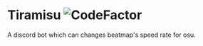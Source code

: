 # Tiramisu ![CodeFactor](https://www.codefactor.io/repository/github/cloudholic/tiramisu/badge)
A discord bot which can changes beatmap's speed rate for osu.
